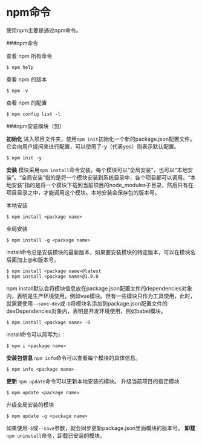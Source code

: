 npm命令
===================
使用npm主要是通过npm命令。

###npm命令

查看 npm 所有命令

    $ npm help
        
查看 npm 的版本

    $ npm -v
    
查看 npm 的配置

    $ npm config list -l

###npm安装模块（包）

**初始化**
进入项目文件夹，使用`npm init`初始化一个新的package.json配置文件。它会向用户提问来进行配置，可以使用了-y（代表yes）则表示默认配置。

    $ npm init -y

**安装**
模块采用`npm install`命令安装。每个模块可以“全局安装”，也可以“本地安装”。“全局安装”指的是将一个模块安装到系统目录中，各个项目都可以调用。“本地安装”指的是将一个模块下载到当前项目的node_modules子目录，然后只有在项目目录之中，才能调用这个模块。本地安装会保存包的版本号。

本地安装

    $ npm install <package name>

全局安装

    $ npm install -g <package name>

install命令总是安装模块的最新版本，如果要安装模块的特定版本，可以在模块名后面加上@和版本号。

    $ npm install <package name>@latest
    $ npm install <package name>@1.0.0

npm install默认会将模块信息放在package.json配置文件的dependencies对象内，表明是生产环境使用，例如vue模块。但有一些模块只作为工具使用，此时，就需要使用`-–save-dev`或`-D`将模块名添加到package.json配置文件的devDependencies对象内，表明是开发环境使用，例如babel模块。

    $ npm install <package name> -D
install命令可以简写为`i`：

    $ npm i <package name>

**安装包信息**
`npm info`命令可以查看每个模块的具体信息。

    $ npm info <package name>

**更新**
`npm update`命令可以更新本地安装的模块。
升级当前项目的指定模块

    $ npm update <package name>

升级全局安装的模块

    $ npm update -g <package name>

如果使用`-S`或`--save`参数，就会同步更新package.json里面模块的版本号。
**卸载**
`npm uninstall`命令，卸载已安装的模块。










